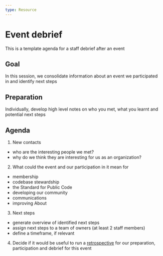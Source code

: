 ```yaml
---
type: Resource
---
```


# Event debrief

This is a template agenda for a staff debrief after an event

## Goal

In this session, we consolidate information about an event we participated in and identify next steps

## Preparation 

Individually, develop high level notes on who you met, what you learnt and potential next steps

## Agenda

1) New contacts
  * who are the interesting people we met?
  * why do we think they are interesting for us as an organization?
2) What could the event and our participation in it mean for
  * membership
  * codebase stewardship
  * the Standard for Public Code
  * developing our community
  * communications
  * improving About
3) Next steps
  * generate overview of identified next steps 
  * assign next steps to a team of owners (at least 2 staff members)
  * define a timeframe, if relevant
4) Decide if it would be useful to run a [retrospective](retrospective.md) for our preparation, participation and debrief for this event
